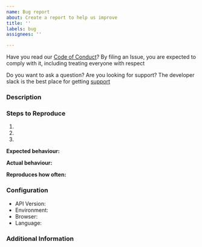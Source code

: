 ```yaml
---
name: Bug report
about: Create a report to help us improve
title: ''
labels: bug
assignees: ''

---
```


Have you read our [Code of Conduct](https://github.com/Flutterwave/Woocommerce/blob/master/CONTRIBUTING.md)? By filing an Issue, you are expected to comply with it, including treating everyone with respect

Do you want to ask a question? Are you looking for support? The developer slack is the best place for getting [support](https://bit.ly/34Vkzcg)

### Description

<!-- Description of the issue -->

### Steps to Reproduce

1. <!-- First Step -->
2. <!-- Second Step -->
3. <!-- and so on… -->

**Expected behaviour:**

<!-- What you expect to happen -->

**Actual behaviour:**

<!-- What actually happens -->

**Reproduces how often:**

<!-- What percentage of the time does it reproduce? -->

### Configuration

- API Version: <!-- v2 or v3 -->
- Environment: <!-- test mode or live mode  -->
- Browser: <!-- [all | Chrome XX | Firefox XX | IE XX | Safari XX | Mobile Chrome XX | Android X.X Web Browser | iOS XX Safari | iOS XX UIWebView | iOS XX WKWebView ]  -->
- Language: <!-- [all | Node X.X | TypeScript X.X | Python X.X | ES6/7 | ES5 | Dart | Android X.X | PHP X.X | Laravel X.X ]  -->

### Additional Information

<!-- Any additional information, configuration or data that might be necessary to reproduce the issue e.g. detailed explanation, stack traces, related issues, suggestions on how to fix, links for us to have more context like StackOverflow, Gitter, etc. -->
